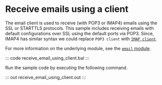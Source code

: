 # Receive emails using a client

The email client is used to receive (with POP3 or IMAP4) emails using the SSL or STARTTLS protocols. This sample includes receiving emails with default configurations over SSL using the default ports via POP3. Since, IMAP4 has similar syntax we could replace `POP3 client` with [`IMAP client`](https://lib.ballerina.io/ballerina/email/latest/clients/ImapClient).

For more information on the underlying module,  see the [`email` module](https://lib.ballerina.io/ballerina/email/latest/).

::: code receive_email_using_client.bal :::

Run the sample code by executing the following command.

::: out receive_email_using_client.out :::
